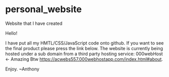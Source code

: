 # personal_website
Website that I have created

Hello!

I have put all my HMTL/CSS/JavaScript code onto github. If you want to see the final product please press the link below.
The website is currently being hosted under a sub domain from a third party hosting service: 000webHost <- Amazing Btw
https://acwebs557.000webhostapp.com/index.html#about.

Enjoy.
~Anthony
